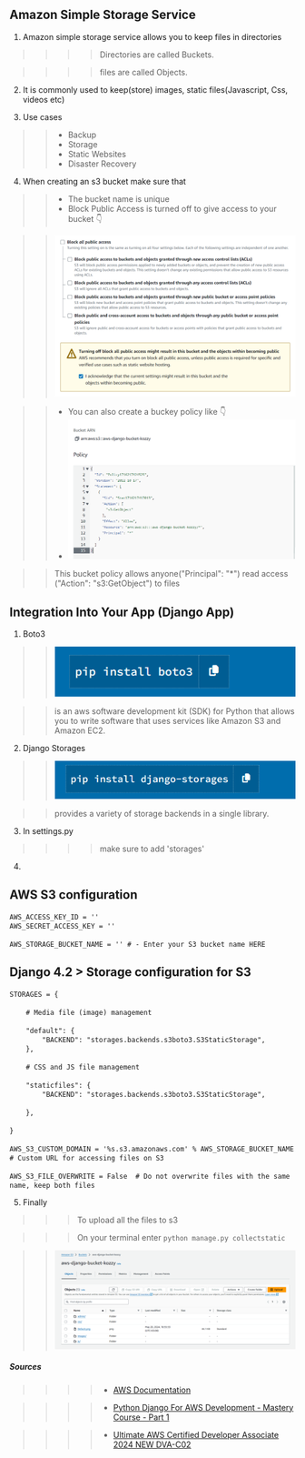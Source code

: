 ## Amazon Simple Storage Service
1. Amazon simple storage service allows you to keep files in directories

>>>> Directories are called Buckets.

>>>> files are called Objects.

2. It is commonly used to keep(store) images, static files(Javascript, Css, videos etc)

3. Use cases
 >> * Backup
 >> * Storage
 >> * Static Websites
 >> * Disaster Recovery
 
 4. When creating an s3 bucket make sure that
 >> * The bucket name is unique
 >> * Block Public Access is turned off to give access to your bucket :point_down:

>> ![Example Image](images/block.png)


 >> * You can also create a buckey policy like :point_down:
 >> * ![Example Image](images/bucket.png)

 >> This bucket policy allows anyone("Principal": "*") read access ("Action": "s3:GetObject") to files

 ## Integration Into Your App (Django App)

 1. Boto3
 >> ![Example Image](images/boto3.png)

>> is an aws software development kit (SDK) for Python that 
>> allows  you to write software that uses services like Amazon S3 and Amazon EC2.

 2. Django Storages

 >> ![Example Image](images/django-storages.png)

>>  provides a variety of storage backends in a single library.


3. In settings.py 

>>>> make sure to add 'storages'



4. 

## AWS S3 configuration

```
AWS_ACCESS_KEY_ID = ''
AWS_SECRET_ACCESS_KEY = ''

AWS_STORAGE_BUCKET_NAME = '' # - Enter your S3 bucket name HERE

```

## Django 4.2 > Storage configuration for S3

```
STORAGES = {
    
    # Media file (image) management

    "default": {
        "BACKEND": "storages.backends.s3boto3.S3StaticStorage",
    },
    
    # CSS and JS file management

    "staticfiles": {
        "BACKEND": "storages.backends.s3boto3.S3StaticStorage",
        
    },
    
}

AWS_S3_CUSTOM_DOMAIN = '%s.s3.amazonaws.com' % AWS_STORAGE_BUCKET_NAME # Custom URL for accessing files on S3

AWS_S3_FILE_OVERWRITE = False  # Do not overwrite files with the same name, keep both files

```

5. Finally

>>> To upload all the files to s3

>>> On your terminal enter ` python manage.py collectstatic `

 >> ![Example Image](images/s3.png)

 ##### Sources

 >>>> * [AWS Documentation](https://docs.aws.amazon.com/AmazonS3/latest/userguide/Welcome.html)

 >>>> * [Python Django For AWS Development - Mastery Course - Part 1](https://www.udemy.com/course/python-django-for-aws-development-mastery-course-part-1/?kw=arno&src=sac)

  >>>> * [Ultimate AWS Certified Developer Associate 2024 NEW DVA-C02](https://www.udemy.com/course/aws-certified-developer-associate-dva-c01/?kw=aws+develop&src=sac&couponCode=LEADERSALE24TRFR)

